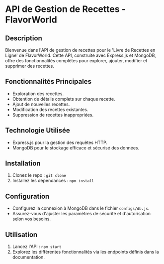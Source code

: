 # API de Gestion de Recettes - FlavorWorld

## Description
Bienvenue dans l'API de gestion de recettes pour le 'Livre de Recettes en Ligne' de FlavorWorld. Cette API, construite avec Express.js et MongoDB, offre des fonctionnalités complètes pour explorer, ajouter, modifier et supprimer des recettes.

## Fonctionnalités Principales
- Exploration des recettes.
- Obtention de détails complets sur chaque recette.
- Ajout de nouvelles recettes.
- Modification des recettes existantes.
- Suppression de recettes inappropriées.

## Technologie Utilisée
- Express.js pour la gestion des requêtes HTTP.
- MongoDB pour le stockage efficace et sécurisé des données.

## Installation
1. Clonez le repo : `git clone `
2. Installez les dépendances : `npm install`

## Configuration
- Configurez la connexion à MongoDB dans le fichier `configs/db.js`.
- Assurez-vous d'ajuster les paramètres de sécurité et d'autorisation selon vos besoins.

## Utilisation
1. Lancez l'API : `npm start`
2. Explorez les différentes fonctionnalités via les endpoints définis dans la documentation.


